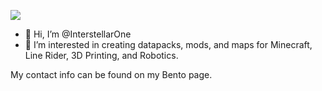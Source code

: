 [<img src=https://api.bento.me/v1/og/interstellar1>](https://bento.me/interstellar1)
- 👋 Hi, I’m @InterstellarOne
- 👀 I’m interested in creating datapacks, mods, and maps for Minecraft, Line Rider, 3D Printing, and Robotics.

<!---
InterstellarOne/InterstellarOne is a ✨ special ✨ repository because its `README.md` (this file) appears on your GitHub profile.
You can click the Preview link to take a look at your changes.
--->
My contact info can be found on my Bento page.
